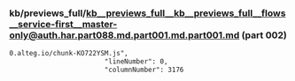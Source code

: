 ### kb/previews_full/kb__previews_full__kb__previews_full__flows__service-first__master-only@auth.har.part088.md.part001.md.part001.md (part 002)

```md
0.alteg.io/chunk-KO722YSM.js",
                        "lineNumber": 0,
                        "columnNumber": 3176
      
```

```
